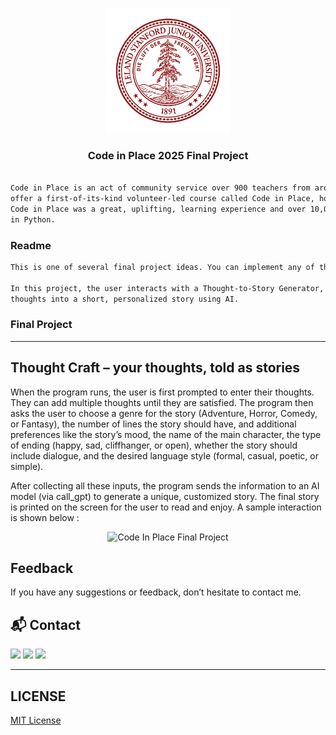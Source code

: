 
<p align="center">
  <a href="https://codeinplace.stanford.edu">
    <img width="200px" src="https://github.com/xiaowuc2/xiaowuc2/blob/master/source/82601797.png" alt="Logo">
  </a>
  <h3 align="center">Code in Place 2025 Final Project</h3>  
  <p align="center">
  </p>
</p>

```diff

Code in Place is an act of community service over 900 teachers from around the world came together to 
offer a first-of-its-kind volunteer-led course called Code in Place, hosted by Stanford University. 
Code in Place was a great, uplifting, learning experience and over 10,000 students learned how to code 
in Python.

```

### Readme

```diff
This is one of several final project ideas. You can implement any of the final project ideas, or you can come up with your own.

In this project, the user interacts with a Thought-to-Story Generator, a creative Python application that transforms a user's
thoughts into a short, personalized story using AI.

```
### Final Project

---

## Thought Craft – your thoughts, told as stories

When the program runs, the user is first prompted to enter their thoughts. They can add multiple thoughts until they are satisfied. The program then asks the user to choose a genre for the story (Adventure, Horror, Comedy, or Fantasy), the number of lines the story should have, and additional preferences like the story’s mood, the name of the main character, the type of ending (happy, sad, cliffhanger, or open), whether the story should include dialogue, and the desired language style (formal, casual, poetic, or simple).

After collecting all these inputs, the program sends the information to an AI model (via call_gpt) to generate a unique, customized story. The final story is printed on the screen for the user to read and enjoy.
A sample interaction is shown below :

<p align="center">
  <img src="https://i.postimg.cc/sxyY8YgH/Screenshot-2025-06-21-234559.png" alt="Code In Place Final Project" width="500">
</p>


## Feedback

If you have any suggestions or feedback, don’t hesitate to contact me.

## 📬 Contact

<p>
  <a href="mailto:aradhyaray99@gmail.com"><img src="https://img.shields.io/badge/Email-D14836?style=for-the-badge&logo=gmail&logoColor=white" /></a>
  <a href="www.linkedin.com/in/rayaradhya"><img src="https://img.shields.io/badge/LinkedIn-blue?style=for-the-badge&logo=linkedin&logoColor=white" /></a>
  <a href="https://github.com/AradhyaRay05"><img src="https://img.shields.io/badge/GitHub-181717?style=for-the-badge&logo=github&logoColor=white" /></a>
</p>

---

## LICENSE

[MIT License](LICENSE)



